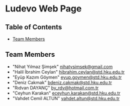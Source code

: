 # Ludevo Web Page

## Table of Contents

* [Team Members](#team-members)

## <a name="team-members"></a>Team Members
* "Nihat Yılmaz Şimşek" <nihatysimsek@gmail.com>
* "Halil İbrahim Ceylan" <hibrahim.ceylan@std.hku.edu.tr>
* "Eyüp Kazım Göymen" <eyup.goymen@std.hku.edu.tr>
* "Deniz Cakmak" <bdeniz.cakmak@std.hku.edu.tr>
* "Rıdvan DAYANÇ" <by_rdv@hotmail.com.tr>
* "Ceyhun Karakan" <eceyhun.karakan@std.hku.edu.tr>
* "Vahdet Cemil ALTUN" <vahdet.altun@std.hku.edu.tr>
